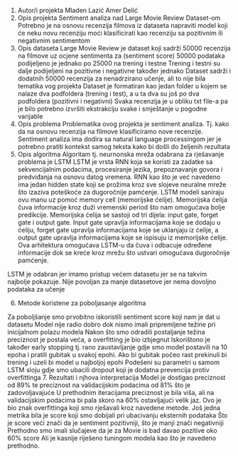 1. Autor/i projekta
Mladen Lazić
Amer Delić
2. Opis projekta
Sentiment analiza nad Large Movie Review Dataset-om
Potrebno je na osnovu recenzija filmova iz dataseta napraviti model koji će neku novu recenziju moći klasificirati kao recenziju sa pozitivnim ili negativnim sentimentom
3. Opis dataseta
Large Movie Review je dataset koji sadrži 50000 recenzija na filmove uz ocjene sentimenta za (sentiment score)
50000 podataka podijeljeno je jednako po 25000 na trening i testne
Trening i testni su dalje podijeljeni na pozitivne i negativne također jednako
Dataset sadrži i dodatnih 50000 recenzija za nenadrzirano učenje, ali to nije bila tematika vog projekta
Dataset je formatiran kao jedan folder u kojem se nalaze dva podfoldera (trening i test), a u ta dva su još po dva podfoldera (pozitivni i negativni)
Svaka recenzija je u obliku txt file-a pa je bilo potrebno izvršiti ekstrakciju svake i smještanje u pogodne varijable
4. Opis problema
Problematika ovog projekta je sentiment analiza. Tj. kako da na osnovu recenzija na filmove klasificiramo nove recenzije.
Sentiment analiza ima dodira sa natural language processingom jer je potrebno pratiti kontekst samog teksta kako bi došli do željenih rezultata
5. Opis algoritma
Algoritam tj. neurnonska mreža odabrana za rješavanje problema je LSTM
LSTM je vrsta RNN koja se koristi za zadatke sa sekvencijalnim podacima, procesiranje jezika, prepoznavanje govora i predviđanja na osnovu datog vremena. RNN kao što je već navedeno ima jedan hidden state koji se prožima kroz sve slojeve neuralne mreže što izaziva poteškoće za dugoročnije pamćenje. LSTM modeli saniraju ovu manu uz pomoć memory cell (memorijske ćelije). Memorijska ćelija čuva informacije kroz duži vremenski period što nam omogućava bolje predikcije.
Memorijska ćelija se sastoji od tri dijela: input gate, forget gate i output gate. Input gate upravlja informacijama koje se dodaju u ćeliju, forget gate upravlja informacijama koje se uklanjaju iz ćelije, a output gate upravlja informacijama koje se ispisuju iz memorijske ćelije. Ova arhitektura omogućava LSTM-u da čuva i odbacuje određene informacije dok se kreće kroz mrežu što ustvari omogućava dugoročnije pamćenje.

LSTM je odabran jer imamo pristup većem datasetu jer se na takvim najbolje pokazuje.
Nije povoljan za manje datasetove jer nema dovoljno podataka za učenje

6. Metode koristene za poboljasanje algoritma

Za poboljšanje smo prvobitno iskoristili sentiment score koji nam je dat u datasetu
Model nije radio dobro dok nismo imali pripremljene težine pri inicijalnom polazu modela
Nakon što smo odradili postaljanje težina preciznost je postala veća, a overfitting je bio izbjegnut
Iskorištono je također early stopping tj. rano zaustavljanje gdje smo model postavili na 10 epoha i pratili gubitak u svakoj epohi.
Ako bi gubitak počeo rast prekinuli bi trening i uzeli bi model u najboljoj epohi
Podešeni su parametri u samom LSTM sloju gdje smo ubacili dropout koji je dodatna prevencija protiv overfittinga
7. Rezultati i njhova interpretacija
Model je dostigao preciznost od 89% te preciznost na validacijskim podacima od 81% što je zadovoljavajuće
U prethodnim iteracijama preciznost je bila viša, ali na validacijskim podacima bi pala skoro na 60% ostavljajući velik jaz.
Ovo je bio znak overfittinga koji smo rješavali kroz navedene metode.
Još jedna metrika bila je score koji smo dobijali pri ubacivanju eksternih podataka
Što je score veći znači da je sentiment pozitivniji, što je manji znači negativniji
Prethodno smo imali slučajeve da je za Movie is bad davao pozitive oko 60% score
Ali je kasnije riješeno tuningom modela kao što je navedeno prethodno.